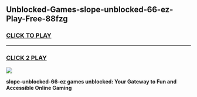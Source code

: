 
## Unblocked-Games-slope-unblocked-66-ez-Play-Free-88fzg
<h3>
<a href="https://premium76.site?title=slope-unblocked-66-ez&ref=20M">CLICK TO PLAY</a></h3>
<hr>

<h3>
<a href="https://premium76.site?title=slope-unblocked-66-ez&ref=20M">CLICK 2 PLAY</a>
  
</h3>

<a href="https://premium76.site?title=slope-unblocked-66-ez&ref=19M"><img src="https://clearcache.store/games.png"></a>


**slope-unblocked-66-ez games unblocked: Your Gateway to Fun and Accessible Online Gaming**
